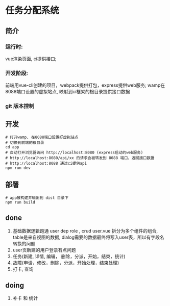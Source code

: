 任务分配系统
=============

简介
-----
### 运行时: 
vue渲染页面, ci提供接口; 

### 开发阶段: 
前端用vue-cli创建的项目，webpack提供打包，express提供web服务;
wamp在8088端口设置的虚拟站点, 映射到ci框架的根目录提供接口数据

### git 版本控制

开发
------

    # 打开wamp, 在8088端口设置好虚拟站点
    # 切换到前端的根目录
    cd app
    # 自动打开浏览器访问 http://localhost:8080 (express启动的web服务)
    # http://localhost:8080/api/xx 的请求会被转发到 8088 端口，返回接口数据
    # http://localhost:8088 通过ci提供api
    npm run dev 
部署
--------
    # app被构建并输出到 dist 目录下
    npm run build

done
--------
1. 基础数据逻辑跑通   user dep role , crud
user.vue 拆分为多个组件的组合,  table是来自视图的数据, dialog需要的数据最终将写入user表，所以有字段名转换的问题
2. user页新建的用户登录有点问题
3. 任务(新建, 详情, 编辑， 删除，分派，开始，结束，统计)
4. 故障(申请，修改，删除，分派，开始处理，结束处理)
5. 打卡, 查询

doing
----------
1. 补卡 和 统计 

